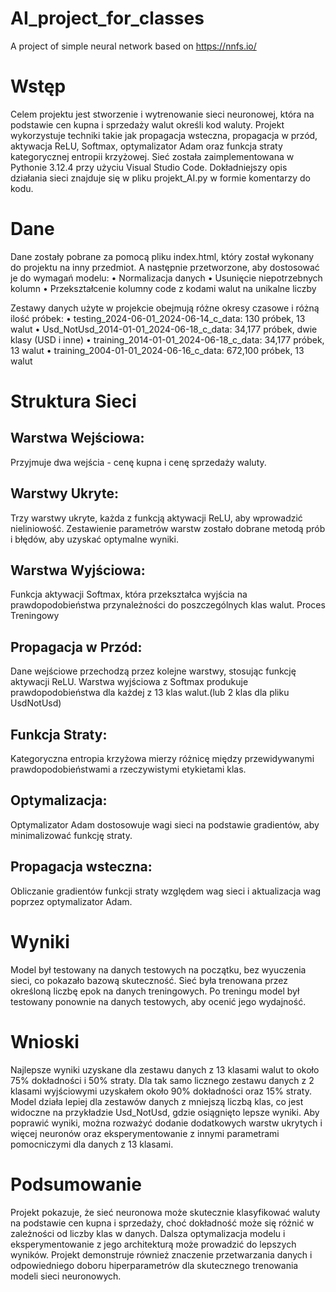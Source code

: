 # AI_project_for_classes
A project of simple neural network based on https://nnfs.io/

# Wstęp
Celem projektu jest stworzenie i wytrenowanie sieci neuronowej, która na podstawie cen kupna i sprzedaży walut określi kod waluty. Projekt wykorzystuje techniki takie jak propagacja wsteczna, propagacja w przód, aktywacja ReLU, Softmax, optymalizator Adam oraz funkcja straty kategorycznej entropii krzyżowej. Sieć została zaimplementowana w Pythonie 3.12.4 przy użyciu Visual Studio Code. Dokładniejszy opis działania sieci znajduje się w pliku projekt_AI.py w formie komentarzy do kodu.

# Dane
Dane zostały pobrane za pomocą pliku index.html, który został wykonany do projektu na inny przedmiot. A następnie przetworzone, aby dostosować je do wymagań modelu:
•	Normalizacja danych
•	Usunięcie niepotrzebnych kolumn
•	Przekształcenie kolumny code z kodami walut na unikalne liczby

Zestawy danych użyte w projekcie obejmują różne okresy czasowe i różną ilość próbek:
•	testing_2024-06-01_2024-06-14_c_data: 130 próbek, 13 walut
•	Usd_NotUsd_2014-01-01_2024-06-18_c_data: 34,177 próbek, dwie klasy (USD i inne)
•	training_2014-01-01_2024-06-18_c_data: 34,177 próbek, 13 walut
•	training_2004-01-01_2024-06-16_c_data: 672,100 próbek, 13 walut

# Struktura Sieci
## Warstwa Wejściowa:
Przyjmuje dwa wejścia - cenę kupna i cenę sprzedaży waluty.

## Warstwy Ukryte:
Trzy warstwy ukryte, każda z funkcją aktywacji ReLU, aby wprowadzić nieliniowość.
Zestawienie parametrów warstw zostało dobrane metodą prób i błędów, aby uzyskać optymalne wyniki.

## Warstwa Wyjściowa:
Funkcja aktywacji Softmax, która przekształca wyjścia na prawdopodobieństwa przynależności do poszczególnych klas walut.
Proces Treningowy

## Propagacja w Przód:
Dane wejściowe przechodzą przez kolejne warstwy, stosując funkcję aktywacji ReLU.
Warstwa wyjściowa z Softmax produkuje prawdopodobieństwa dla każdej z 13 klas walut.(lub 2 klas dla pliku UsdNotUsd)

## Funkcja Straty:
Kategoryczna entropia krzyżowa mierzy różnicę między przewidywanymi prawdopodobieństwami a rzeczywistymi etykietami klas.

## Optymalizacja:
Optymalizator Adam dostosowuje wagi sieci na podstawie gradientów, aby minimalizować funkcję straty.

## Propagacja wsteczna:
Obliczanie gradientów funkcji straty względem wag sieci i aktualizacja wag poprzez optymalizator Adam.

# Wyniki
Model był testowany na danych testowych na początku, bez wyuczenia sieci, co pokazało bazową skuteczność.
Sieć była trenowana przez określoną liczbę epok na danych treningowych.
Po treningu model był testowany ponownie na danych testowych, aby ocenić jego wydajność.

# Wnioski
Najlepsze wyniki uzyskane dla zestawu danych z 13 klasami walut to około 75% dokładności i 50% straty.
Dla tak samo licznego zestawu danych z 2 klasami wyjściowymi uzyskałem około 90% dokładności oraz 15% straty.
Model działa lepiej dla zestawów danych z mniejszą liczbą klas, co jest widoczne na przykładzie Usd_NotUsd, gdzie osiągnięto lepsze wyniki.
Aby poprawić wyniki, można rozważyć dodanie dodatkowych warstw ukrytych i więcej neuronów oraz eksperymentowanie z innymi parametrami pomocniczymi dla danych z 13 klasami.

# Podsumowanie
Projekt pokazuje, że sieć neuronowa może skutecznie klasyfikować waluty na podstawie cen kupna i sprzedaży, choć dokładność może się różnić w zależności od liczby klas w danych. Dalsza optymalizacja modelu i eksperymentowanie z jego architekturą może prowadzić do lepszych wyników. Projekt demonstruje również znaczenie przetwarzania danych i odpowiedniego doboru hiperparametrów dla skutecznego trenowania modeli sieci neuronowych.

